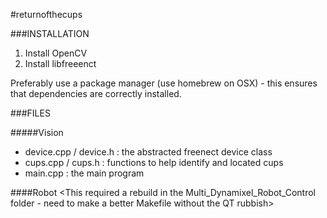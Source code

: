 #returnofthecups

###INSTALLATION

1. Install OpenCV
2. Install libfreeenct

Preferably use a package manager (use homebrew on OSX) - this ensures that dependencies
are correctly installed.

###FILES

#####Vision
* device.cpp / device.h : the abstracted freenect device class
* cups.cpp / cups.h : functions to help identify and located cups
* main.cpp : the main program

####Robot
<This required a rebuild in the Multi_Dynamixel_Robot_Control folder - need to make a better Makefile without the QT rubbish>